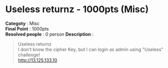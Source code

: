 Useless returnz - 1000pts (Misc)
========================
**Categoty** : Misc<br />
**Final Point** : 1000pts<br />
**Resolved people** : 0 person
**Description** : 
> Useless returnz<br />
> I don't know the cipher Key, but I can login as admin using "Useless" challenge!<br />
> http://13.125.133.10<br />
